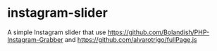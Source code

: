 # instagram-slider

A simple Instagram slider that use https://github.com/Bolandish/PHP-Instagram-Grabber and https://github.com/alvarotrigo/fullPage.js

